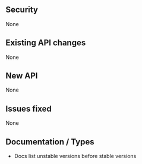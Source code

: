 ## Security
None

## Existing API changes
None

## New API
None

## Issues fixed
None

## Documentation / Types
* Docs list unstable versions before stable versions